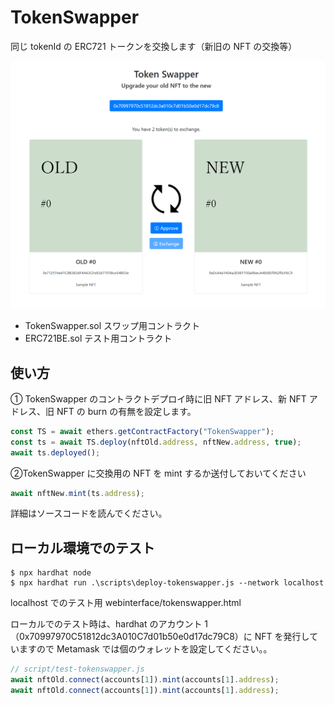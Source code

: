 # TokenSwapper

同じ tokenId の ERC721 トークンを交換します（新旧の NFT の交換等）

![](sample.png)

- TokenSwapper.sol スワップ用コントラクト
- ERC721BE.sol テスト用コントラクト

## 使い方

① TokenSwapper のコントラクトデプロイ時に旧 NFT アドレス、新 NFT アドレス、旧 NFT の burn の有無を設定します。

```javascript
const TS = await ethers.getContractFactory("TokenSwapper");
const ts = await TS.deploy(nftOld.address, nftNew.address, true);
await ts.deployed();
```

②TokenSwapper に交換用の NFT を mint するか送付しておいてください

```javascript
await nftNew.mint(ts.address);
```

詳細はソースコードを読んでください。

## ローカル環境でのテスト

```shell
$ npx hardhat node
$ npx hardhat run .\scripts\deploy-tokenswapper.js --network localhost
```

localhost でのテスト用 webinterface/tokenswapper.html

ローカルでのテスト時は、hardhat のアカウント 1 （0x70997970C51812dc3A010C7d01b50e0d17dc79C8）に NFT を発行していますので Metamask では個のウォレットを設定してください。。

```javascript
// script/test-tokenswapper.js
await nftOld.connect(accounts[1]).mint(accounts[1].address);
await nftOld.connect(accounts[1]).mint(accounts[1].address);
```
